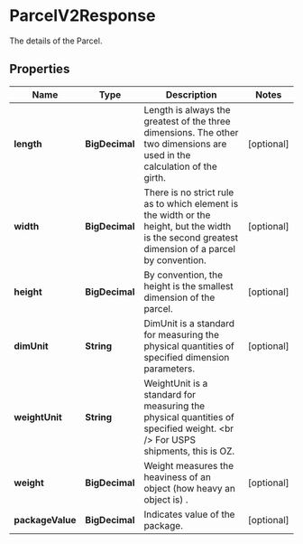 

# ParcelV2Response

The details of the Parcel.

## Properties

| Name | Type | Description | Notes |
|------------ | ------------- | ------------- | -------------|
|**length** | **BigDecimal** | Length is always the greatest of the three dimensions. The other two dimensions are used in the calculation of the girth. |  [optional] |
|**width** | **BigDecimal** | There is no strict rule as to which element is the width or the height, but the width is the second greatest dimension of a parcel by convention. |  [optional] |
|**height** | **BigDecimal** | By convention, the height is the smallest dimension of the parcel. |  [optional] |
|**dimUnit** | **String** | DimUnit is a standard for measuring the physical quantities of specified dimension parameters. |  [optional] |
|**weightUnit** | **String** | WeightUnit is a standard for measuring the physical quantities of specified weight. &lt;br /&gt; For USPS shipments, this is OZ. |  |
|**weight** | **BigDecimal** | Weight measures the heaviness of an object (how heavy an object is) . |  [optional] |
|**packageValue** | **BigDecimal** | Indicates value of the package. |  [optional] |



